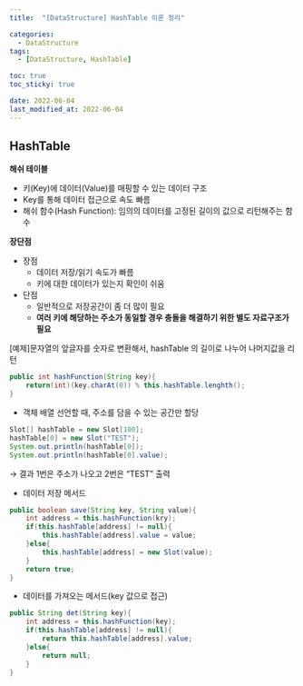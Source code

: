 ```yaml
---
title:  "[DataStructure] HashTable 이론 정리" 

categories:
  - DataStructure
tags:
  - [DataStructure, HashTable]

toc: true
toc_sticky: true

date: 2022-06-04
last_modified_at: 2022-06-04
---
```


## HashTable


****해쉬 테이블****

-   키(Key)에 데이터(Value)를 매핑할 수 있는 데이터 구조
-   Key를 통해 데이터 접근으로 속도 빠름
-   해쉬 함수(Hash Function): 임의의 데이터를 고정된 길이의 값으로 리턴해주는 함수

**장단점**

-   장점
    -   데이터 저장/읽기 속도가 빠름
    -   키에 대한 데이터가 있는지 확인이 쉬움
-   단점
    -   일반적으로 저장공간이 좀 더 많이 필요
    -   **여러 키에 해당하는 주소가 동일할 경우 충돌을 해결하기 위한 별도 자료구조가 필요**

\[예제\]문자열의 앞글자를 숫자로 변환해서, hashTable 의 길이로 나누어 나머지값을 리턴

```java
public int hashFunction(String key){
	return(int)(key.charAt(0)) % this.hashTable.lenghth();
}
```

-   객체 배열 선언할 때, 주소를 담을 수 있는 공간만 할당

```java
Slot[] hashTable = new Slot[100];
hashTable[0] = new Slot("TEST");
System.out.println(hashTable[0]);
System.out.println(hashTable[0].value);
```

→ 결과 1번은 주소가 나오고 2번은 “TEST” 출력

-   데이터 저장 메서드

```java
public boolean save(String key, String value){
	int address = this.hashFunction(kry);
	if(this.hashTable[address] != null){
		this.hashTable[address].value = value;
	}else{
		this.hashTable[address] = new Slot(value);
	}
	return true;
}
```

-   데이터를 가져오는 메서드(key 값으로 접근)

```java
public String det(String key){
	int address = this.hashFunction(key);
	if(this.hashTable[address] != null){
		return this.hashTable[address].value;
	}else{
		return null;
	}
}
```
